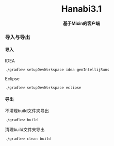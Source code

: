 <h1 align="center">Hanabi3.1</h1>
<h4 align="center">基于Mixin的客户端</h4>

### 导入与导出

#### 导入
IDEA

    ./gradlew setupDevWorkspace idea genIntellijRuns
    
Eclipse
    
    ./gradlew setupDevWorkspace eclipse
#### 导出
不清理build文件夹导出

    ./gradlew build

清理build文件夹导出

    ./gradlew clean build
